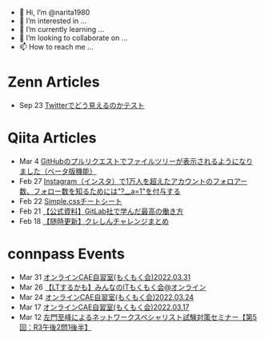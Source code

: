 - 👋 Hi, I’m @narita1980
- 👀 I’m interested in ...
- 🌱 I’m currently learning ...
- 💞️ I’m looking to collaborate on ...
- 📫 How to reach me ...

# Zenn Articles

<!-- profile updater begin: zenn -->
- Sep 23 [Twitterでどう見えるのかテスト](https://zenn.dev/narita1980/articles/cbb21f8d7f785752d6ac)
<!-- profile updater end: zenn -->

# Qiita Articles

<!-- profile updater begin: qiita -->
- Mar 4 [GitHubのプルリクエストでファイルツリーが表示されるようになりました（ベータ版機能）](https://qiita.com/narita1980/items/bee2c5232342a51e0415)
- Feb 27 [Instagram（インスタ）で1万人を超えたアカウントのフォロアー数、フォロー数を知るためには"?__a=1"を付与する](https://qiita.com/narita1980/items/630b7014fa893461b991)
- Feb 22 [Simple.cssチートシート](https://qiita.com/narita1980/items/fd2ccf0e91944aab9fd5)
- Feb 21 [【公式資料】GitLab社で学んだ最高の働き方](https://qiita.com/narita1980/items/d7d142c2bb6312cb9ad6)
- Feb 18 [【随時更新】クレしんチャレンジまとめ](https://qiita.com/narita1980/items/03d9a24b7ac1fdf81b18)
<!-- profile updater end: qiita -->

# connpass Events

<!-- profile updater begin: connpass -->
- Mar 31 [オンラインCAE自習室(もくもく会)2022.03.31](https://cae-beginner.connpass.com/event/241545/)
- Mar 26 [【LTするかも】みんなのITもくもく会@オンライン](https://itmokumoku.connpass.com/event/241572/)
- Mar 24 [オンラインCAE自習室(もくもく会)2022.03.24](https://cae-beginner.connpass.com/event/241544/)
- Mar 17 [オンラインCAE自習室(もくもく会)2022.03.17](https://cae-beginner.connpass.com/event/241543/)
- Mar 12 [左門至峰によるネットワークスペシャリスト試験対策セミナー【第5回：R3午後2問1後半】](https://nespe.connpass.com/event/241570/)
<!-- profile updater end: connpass -->

<!---
narita1980/narita1980 is a ✨ special ✨ repository because its `README.md` (this file) appears on your GitHub profile.
You can click the Preview link to take a look at your changes.
--->

